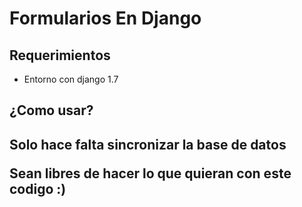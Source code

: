 <h1>Formularios En Django</h1>
<p>
<h2>Requerimientos</h2>
<ul>
<li>Entorno con django 1.7</li>
</ul>
<h2>¿Como usar?<h2>
Solo hace falta sincronizar la base de datos
<p>Sean libres de hacer lo que quieran con este codigo :)</p>
